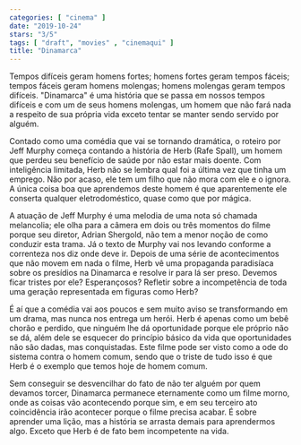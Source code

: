```yaml
---
categories: [ "cinema" ]
date: "2019-10-24"
stars: "3/5"
tags: [ "draft", "movies" , "cinemaqui" ]
title: "Dinamarca"
---
```

Tempos difíceis geram homens fortes; homens fortes geram tempos fáceis; tempos fáceis geram homens molengas; homens molengas geram tempos difíceis. "Dinamarca" é uma história que se passa em nossos tempos difíceis e com um de seus homens molengas, um homem que não fará nada a respeito de sua própria vida exceto tentar se manter sendo servido por alguém.

Contado como uma comédia que vai se tornando dramática, o roteiro por Jeff Murphy começa contando a história de Herb (Rafe Spall), um homem que perdeu seu benefício de saúde por não estar mais doente. Com inteligência limitada, Herb não se lembra qual foi a última vez que tinha um emprego. Não por acaso, ele tem um filho que não mora com ele e o ignora. A única coisa boa que aprendemos deste homem é que aparentemente ele conserta qualquer eletrodoméstico, quase como que por mágica.

A atuação de Jeff Murphy é uma melodia de uma nota só chamada melancolia; ele olha para a câmera em dois ou três momentos do filme porque seu diretor, Adrian Shergold, não tem a menor noção de como conduzir esta trama. Já o texto de Murphy vai nos levando conforme a correnteza nos diz onde deve ir. Depois de uma série de acontecimentos que não movem em nada o filme, Herb vê uma propaganda paradisíaca sobre os presídios na Dinamarca e resolve ir para lá ser preso. Devemos ficar tristes por ele? Esperançosos? Refletir sobre a incompetência de toda uma geração representada em figuras como Herb?

É aí que a comédia vai aos poucos e sem muito aviso se transformando em um drama, mas nunca nos entrega um herói. Herb é apenas como um bebê chorão e perdido, que ninguém lhe dá oportunidade porque ele próprio não se dá, além dele se esquecer do princípio básico da vida que oportunidades não são dadas, mas conquistadas. Este filme pode ser visto como a ode do sistema contra o homem comum, sendo que o triste de tudo isso é que Herb é o exemplo que temos hoje de homem comum.

Sem conseguir se desvencilhar do fato de não ter alguém por quem devamos torcer, Dinamarca permanece eternamente como um filme morno, onde as coisas vão acontecendo porque sim, e em seu terceiro ato coincidência irão acontecer porque o filme precisa acabar. É sobre aprender uma lição, mas a história se arrasta demais para aprendermos algo. Exceto que Herb é de fato bem incompetente na vida.
